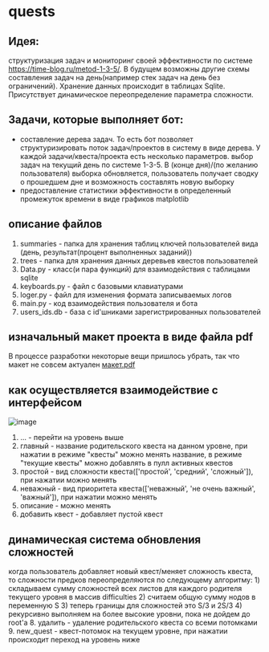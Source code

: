 # quests
## Идея:
структуризация задач и мониторинг своей эффективности по системе https://time-blog.ru/metod-1-3-5/. В будущем возможны другие схемы составления задач на день(например стек задач на день без ограничений). Хранение данных происходит в таблицах Sqlite. Присутствует динамическое переопределение параметра сложности.

## Задачи, которые выполняет бот:
* составление дерева задач. То есть бот позволяет структуризировать поток задач/проектов в систему в виде дерева. У каждой задачи/квеста/проекта есть несколько параметров.
выбор задач на текущий день по системе 1-3-5. В (конце дня)/(по желанию пользователя) выборка обновляется, пользователь получает сводку о прошедшем дне и возможность составлять новую выборку
* предоставление статистики эффективности в определенный промежуток времени в виде графиков matplotlib

## 
## описание файлов
1. summaries - папка для хранения таблиц ключей пользователей вида (день, результат(процент выполненных заданий))
2. trees - папка для хранения данных деревьев квестов пользователей
3. Data.py - класс(и пара функций) для взаимодействия с таблицами sqlite
4. keyboards.py - файл с базовыми клавиатурами
5. loger.py - файл для изменения формата записываемых логов
6. main.py - код взаимодействия пользователя и бота
7. users_ids.db - база с id'шниками зарегистрированных пользователей

## изначальный макет проекта в виде файла pdf
В процессе разработки некоторые вещи пришлось убрать, так что макет не совсем актуален
[макет.pdf](https://github.com/skitarii01/quests/files/6862463/default.pdf)


## как осуществляется взаимодействие c интерфейсом
![image](https://user-images.githubusercontent.com/44062411/126644569-37eb15ec-3e79-4408-bf19-6d4cc6102471.png)
1. ... - перейти на уровень выше
2. главный - название родительского квеста на данном уровне, при нажатии в режиме "квесты" можно менять название, в режиме "текущие квесты" можно добавлять в пулл активных квестов
3. простой - вид сложности квеста(['простой', 'средний', 'сложный']), при нажатии можно менять
4. неважный - вид приоритета квеста(['неважный', 'не очень важный', 'важный']), при нажатии можно менять
5. описание - можно менять
6. добавить квест - добавляет пустой квест

## динамическая система обновления сложностей
когда пользователь добавляет новый квест/меняет сложность квеста, то сложности предков переопределяются по следующему алгоритму:
     1) складываем сумму сложностей всех листов для каждого родителя текущего уровня в массив difficulties
     2) считаем общую сумму нодов в переменную S
     3) теперь границы для сложностей это S/3 и 2S/3
     4) рекурсивно выполняем на более высокие уровни, пока не дойдем до root'а
8. удалить - удаление родительского квеста со всеми потомками
9. new_quest - квест-потомок на текущем уровне, при нажатии происходит переход на уровень ниже

